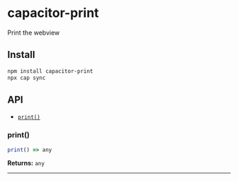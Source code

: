 # capacitor-print

Print the webview

## Install

```bash
npm install capacitor-print
npx cap sync
```

## API

<docgen-index>

* [`print()`](#print)

</docgen-index>

<docgen-api>
<!--Update the source file JSDoc comments and rerun docgen to update the docs below-->

### print()

```typescript
print() => any
```

**Returns:** <code>any</code>

--------------------

</docgen-api>
